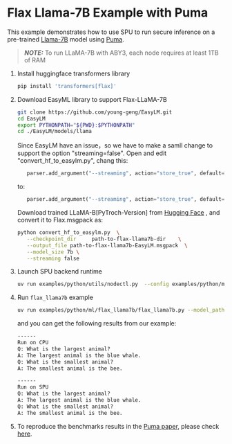 # Flax Llama-7B Example with Puma

This example demonstrates how to use SPU to run secure inference on a pre-trained
[Llama-7B](https://research.facebook.com/publications/llama-open-and-efficient-foundation-language-models/) model using [Puma](https://arxiv.org/abs/2307.12533).

> **_NOTE:_**  To run LLaMA-7B with ABY3, each node requires at least 1TB of RAM

1. Install huggingface transformers library

    ```sh
    pip install 'transformers[flax]'
    ```

2. Download EasyML library to support Flax-LLaMA-7B

    ```sh
    git clone https://github.com/young-geng/EasyLM.git
    cd EasyLM
    export PYTHONPATH="${PWD}:$PYTHONPATH"
    cd ./EasyLM/models/llama
    ```

    Since EasyLM have an issue，so we have to make a samll change to support the option "streaming=false".
    Open and edit "convert_hf_to_easylm.py", chang this:

    ```python
       parser.add_argument("--streaming", action="store_true", default=True, help="whether is model weight saved stream format",)
    ```

    to:

    ```python
       parser.add_argument("--streaming", action="store_true", default=False, help="whether is model weight saved stream format",)
    ```

    Download trained LLaMA-B[PyTroch-Version] from [Hugging Face](https://huggingface.co/openlm-research/open_llama_7b)
    , and convert it to Flax.msgpack as:

    ```sh
    python convert_hf_to_easylm.py  \
       --checkpoint_dir     path-to-flax-llama7b-dir    \
       --output_file path-to-flax-llama7b-EasyLM.msgpack  \
       --model_size 7b \
       --streaming false
    ```

3. Launch SPU backend runtime

    ```sh
    uv run examples/python/utils/nodectl.py  --config examples/python/ml/flax_llama7b/3pc.json up
    ```

4. Run `flax_llama7b` example

    ```sh
    uv run examples/python/ml/flax_llama7b/flax_llama7b.py --model_path dir-to-flax-llama7b-EasyLM   --config ./3pc.json
    ```

    and you can get the following results from our example:

    ```md
    ------
    Run on CPU
    Q: What is the largest animal?
    A: The largest animal is the blue whale.
    Q: What is the smallest animal?
    A: The smallest animal is the bee.

    ------
    Run on SPU
    Q: What is the largest animal?
    A: The largest animal is the blue whale.
    Q: What is the smallest animal?
    A: The smallest animal is the bee.
    ```

5. To reproduce the benchmarks results in the [Puma paper](https://arxiv.org/abs/2307.12533), please check [here](https://github.com/AntCPLab/puma_benchmarks).

